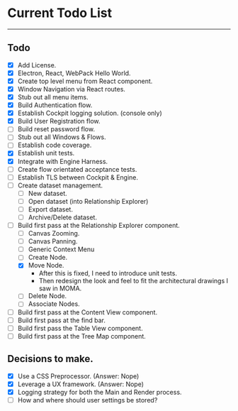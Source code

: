 # Current Todo List
- - -
## Todo
* [X] Add License.
* [X] Electron, React, WebPack Hello World.
* [X] Create top level menu from React component.
* [X] Window Navigation via React routes.
* [X] Stub out all menu items.
* [X] Build Authentication flow.
* [X] Establish Cockpit logging solution. (console only)
* [X] Build User Registration flow.
* [ ] Build reset password flow.
* [ ] Stub out all Windows & Flows.
* [ ] Establish code coverage.
* [X] Establish unit tests.
* [X] Integrate with Engine Harness.
* [ ] Create flow orientated acceptance tests.
* [ ] Establish TLS between Cockpit & Engine.
* [ ] Create dataset management.
  * [ ] New dataset.
  * [ ] Open dataset (into Relationship Explorer)
  * [ ] Export dataset.
  * [ ] Archive/Delete dataset.
* [ ] Build first pass at the Relationship Explorer component.
  * [ ] Canvas Zooming.
  * [ ] Canvas Panning.
  * [ ] Generic Context Menu
  * [ ] Create Node.
  * [X] Move Node.
    * After this is fixed, I need to introduce unit tests.
    * Then redesign the look and feel to fit the architectural drawings I saw in MOMA.
  * [ ] Delete Node.
  * [ ] Associate Nodes.
* [ ] Build first pass at the Content View component.
* [ ] Build first pass at the find bar.
* [ ] Build first pass the Table View component.
* [ ] Build first pass at the Tree Map component.

## Decisions to make.
* [X] Use a CSS Preprocessor. (Answer: Nope)
* [X] Leverage a UX framework. (Answer: Nope)
* [X] Logging strategy for both the Main and Render process.
* [ ] How and where should user settings be stored?
